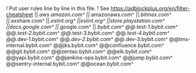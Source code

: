! Put user rules line by line in this file.
! See https://adblockplus.org/en/filter-cheatsheet
||*.aws.amazon.com^
||*.amazonaws.com^
||*.bitmex.com^
||*.axshare.com^
||*.eslint.org^
||eslint.org^
||store.playstation.com^
||docs.google.com^
||*.google.com^
||*.bybit.com^
@@*.test-1.bybit.com^
@@*.test-2.bybit.com^
@@*.test-3.bybit.com^
@@*.test-4.bybit.com^
@@*.dev-1.bybit.com^
@@*.dev-2.bybit.com^
@@*.dev-3.bybit.com^
@@tms-internal.bybit.com^
@@jks.bybit.com^
@@confluence.bybit.com^
@@git.bybit.com^
@@zentao.bybit.com^
@@elk.bybit.com^
@@yapi.bybit.com^
@@jenkins-ops.bybit.com^
@@jump.bybit.com^
@@sentry-internal.bybit.com^
@@ocean.bybit.com^